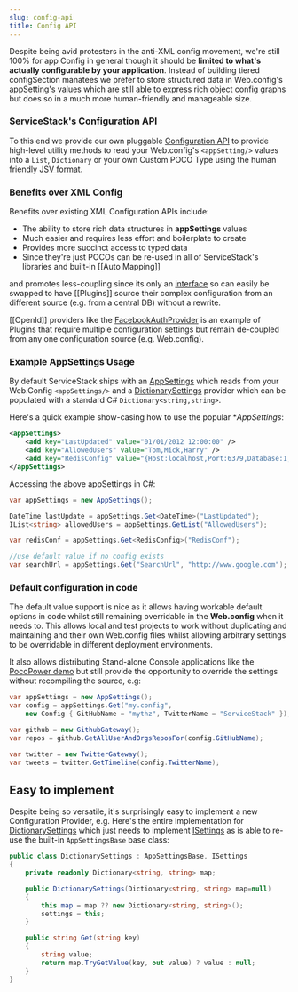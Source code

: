```yaml
---
slug: config-api
title: Config API
---
```


Despite being avid protesters in the anti-XML config movement, we're still 100% for app Config in general though it should be **limited to what's actually configurable by your application**. Instead of building tiered configSection manatees we prefer to store structured data in Web.config's appSetting's values which are still able to express rich object config graphs but does so in a much more human-friendly and manageable size.

### ServiceStack's Configuration API

To this end we provide our own pluggable [Configuration API](https://github.com/ServiceStack/ServiceStack/blob/master/src/ServiceStack.Interfaces/Configuration/IResourceManager.cs) to provide high-level utility methods to read your Web.config's `<appSetting/>` values into a `List`, `Dictionary` or your own Custom POCO Type using the human friendly [JSV format](https://github.com/ServiceStack/ServiceStack.Text/wiki/JSV-Format).

### Benefits over XML Config

Benefits over existing XML Configuration APIs include: 

  - The ability to store rich data structures in **appSettings** values
  - Much easier and requires less effort and boilerplate to create 
  - Provides more succinct access to typed data
  - Since they're just POCOs can be re-used in all of ServiceStack's libraries and built-in [[Auto Mapping]] 

and promotes less-coupling since its only an [interface](https://github.com/ServiceStack/ServiceStack/blob/master/src/ServiceStack.Interfaces/Configuration/IResourceManager.cs) so can easily be swapped to have [[Plugins]] source their complex configuration from an different source (e.g. from a central DB) without a rewrite. 

[[OpenId]] providers like the [FacebookAuthProvider](https://github.com/ServiceStack/ServiceStack/blob/master/src/ServiceStack.ServiceInterface/Auth/FacebookAuthProvider.cs#L23) is an example of Plugins that require multiple configuration settings but remain de-coupled from any one configuration source (e.g. Web.config).

### Example AppSettings Usage

By default ServiceStack ships with an [AppSettings](https://github.com/ServiceStack/ServiceStack/blob/master/src/ServiceStack/Configuration/AppSettings.cs) which reads from your Web.Config `<appSettings/>` and a [DictionarySettings](https://github.com/ServiceStack/ServiceStack/blob/master/src/ServiceStack/Configuration/DictionarySettings.cs) provider which can be populated with a standard C# `Dictionary<string,string>`.

Here's a quick example show-casing how to use the popular **AppSettings*:

```xml
<appSettings>
	<add key="LastUpdated" value="01/01/2012 12:00:00" />
	<add key="AllowedUsers" value="Tom,Mick,Harry" />
	<add key="RedisConfig" value="{Host:localhost,Port:6379,Database:1,Timeout:10000}" />
</appSettings>
```

Accessing the above appSettings in C#:

```csharp
var appSettings = new AppSettings();

DateTime lastUpdate = appSettings.Get<DateTime>("LastUpdated");
IList<string> allowedUsers = appSettings.GetList("AllowedUsers");

var redisConf = appSettings.Get<RedisConfig>("RedisConf");

//use default value if no config exists
var searchUrl = appSettings.Get("SearchUrl", "http://www.google.com");
```

### Default configuration in code

The default value support is nice as it allows having workable default options in code whilst still remaining overridable in the **Web.config** when it needs to. This allows local and test projects to work without duplicating and maintaining and their own Web.config files whilst allowing arbitrary settings to be overridable in different deployment environments.

It also allows distributing Stand-alone Console applications like the [PocoPower demo](https://github.com/ServiceStack/ServiceStack.UseCases/blob/master/PocoPower/Program.cs) but still provide the opportunity to override the settings without recompiling the source, e.g:

```csharp
var appSettings = new AppSettings();
var config = appSettings.Get("my.config", 
    new Config { GitHubName = "mythz", TwitterName = "ServiceStack" });

var github = new GithubGateway();
var repos = github.GetAllUserAndOrgsReposFor(config.GitHubName);

var twitter = new TwitterGateway();
var tweets = twitter.GetTimeline(config.TwitterName);
```

## Easy to implement

Despite being so versatile, it's surprisingly easy to implement a new Configuration Provider, e.g. Here's the entire implementation for [DictionarySettings](https://github.com/ServiceStack/ServiceStack/blob/master/src/ServiceStack/Configuration/DictionarySettings.cs) which just needs to implement [ISettings](https://github.com/ServiceStack/ServiceStack/blob/master/src/ServiceStack/Configuration/ISettings.cs) as is able to re-use the built-in `AppSettingsBase` base class:

```csharp
public class DictionarySettings : AppSettingsBase, ISettings
{
    private readonly Dictionary<string, string> map;

    public DictionarySettings(Dictionary<string, string> map=null)
    {
        this.map = map ?? new Dictionary<string, string>();
        settings = this;
    }

    public string Get(string key)
    {
        string value;
        return map.TryGetValue(key, out value) ? value : null;
    }
}
```